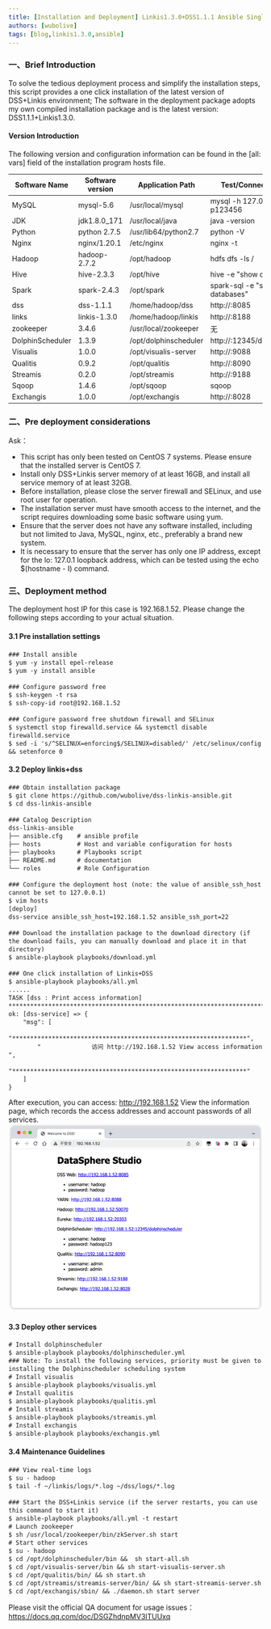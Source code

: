 ```yaml
---
title: [Installation and Deployment] Linkis1.3.0+DSS1.1.1 Ansible Single Machine One Click Installation Script
authors: [wubolive]
tags: [blog,linkis1.3.0,ansible]
---
```

### 一、Brief Introduction

To solve the tedious deployment process and simplify the installation steps, this script provides a one click installation of the latest version of DSS+Linkis environment; The software in the deployment package adopts my own compiled installation package and is the latest version: DSS1.1.1+Linkis1.3.0.

#### Version Introduction
The following version and configuration information can be found in the [all: vars] field of the installation program hosts file.

| Software Name    | Software version  | Application Path      | Test/Connect Command                      |
|------------------|-------------------|-----------------------|-------------------------------------------|
| MySQL            | mysql-5.6         | /usr/local/mysql      | mysql -h 127.0.0.1 -uroot -p123456        |
| JDK              | jdk1.8.0_171      | /usr/local/java       | java -version                             |
| Python           | python 2.7.5      | /usr/lib64/python2.7  | python -V                                 |
| Nginx            | nginx/1.20.1      | /etc/nginx            | nginx -t                                  |
| Hadoop           | hadoop-2.7.2      | /opt/hadoop           | hdfs dfs -ls /                            |
| Hive             | hive-2.3.3        | /opt/hive             | hive -e "show databases"                  |
| Spark            | spark-2.4.3       | /opt/spark            | spark-sql -e "show databases"             |
| dss              | dss-1.1.1         | /home/hadoop/dss      | http://<Server IP>:8085                   |
| links            | linkis-1.3.0      | /home/hadoop/linkis   | http://<Server IP>:8188                   |
| zookeeper        | 3.4.6             | /usr/local/zookeeper  | 无                                         |
| DolphinScheduler | 1.3.9             | /opt/dolphinscheduler | http://<Server IP>:12345/dolphinscheduler |
| Visualis         | 1.0.0             | /opt/visualis-server  | http://<Server IP>:9088                   |
| Qualitis         | 0.9.2             | /opt/qualitis         | http://<Server IP>:8090                   |
| Streamis         | 0.2.0             | /opt/streamis         | http://<Server IP>:9188                   |
| Sqoop            | 1.4.6             | /opt/sqoop            | sqoop                                     |
| Exchangis        | 1.0.0             | /opt/exchangis        | http://<Server IP>:8028                   |


### 二、Pre deployment considerations

Ask：
- This script has only been tested on CentOS 7 systems. Please ensure that the installed server is CentOS 7.
- Install only DSS+Linkis server memory of at least 16GB, and install all service memory of at least 32GB.
- Before installation, please close the server firewall and SELinux, and use root user for operation.
- The installation server must have smooth access to the internet, and the script requires downloading some basic software using yum.
- Ensure that the server does not have any software installed, including but not limited to Java, MySQL, nginx, etc., preferably a brand new system.
- It is necessary to ensure that the server has only one IP address, except for the lo: 127.0.1 loopback address, which can be tested using the echo $(hostname - I) command.


### 三、Deployment method

The deployment host IP for this case is 192.168.1.52. Please change the following steps according to your actual situation.

#### 3.1 Pre installation settings
```
### Install ansible
$ yum -y install epel-release
$ yum -y install ansible

### Configure password free
$ ssh-keygen -t rsa
$ ssh-copy-id root@192.168.1.52

### Configure password free shutdown firewall and SELinux
$ systemctl stop firewalld.service && systemctl disable firewalld.service
$ sed -i 's/^SELINUX=enforcing$/SELINUX=disabled/' /etc/selinux/config && setenforce 0
```

#### 3.2 Deploy linkis+dss
```
### Obtain installation package
$ git clone https://github.com/wubolive/dss-linkis-ansible.git
$ cd dss-linkis-ansible

### Catalog Description
dss-linkis-ansible
├── ansible.cfg    # ansible profile
├── hosts          # Host and variable configuration for hosts
├── playbooks      # Playbooks script
├── README.md      # documentation
└── roles          # Role Configuration

### Configure the deployment host (note: the value of ansible_ssh_host cannot be set to 127.0.0.1)
$ vim hosts
[deploy]
dss-service ansible_ssh_host=192.168.1.52 ansible_ssh_port=22

### Download the installation package to the download directory (if the download fails, you can manually download and place it in that directory)
$ ansible-playbook playbooks/download.yml

### One click installation of Linkis+DSS
$ ansible-playbook playbooks/all.yml
......
TASK [dss : Print access information] *****************************************************************************************
ok: [dss-service] => {
    "msg": [
        "*****************************************************************", 
        "              访问 http://192.168.1.52 View access information     ", 
        "*****************************************************************"
    ]
}
```
After execution, you can access: http://192.168.1.52 View the information page, which records the access addresses and account passwords of all services.
![](/static/Images/blog/view-information-page.png)

#### 3.3 Deploy other services
```
# Install dolphinscheduler
$ ansible-playbook playbooks/dolphinscheduler.yml
### Note: To install the following services, priority must be given to installing the Dolphinscheduler scheduling system
# Install visualis
$ ansible-playbook playbooks/visualis.yml 
# Install qualitis
$ ansible-playbook playbooks/qualitis.yml
# Install streamis
$ ansible-playbook playbooks/streamis.yml
# Install exchangis
$ ansible-playbook playbooks/exchangis.yml
```
#### 3.4 Maintenance Guidelines
```
### View real-time logs
$ su - hadoop
$ tail -f ~/linkis/logs/*.log ~/dss/logs/*.log

### Start the DSS+Linkis service (if the server restarts, you can use this command to start it)
$ ansible-playbook playbooks/all.yml -t restart
# Launch zookeeper
$ sh /usr/local/zookeeper/bin/zkServer.sh start
# Start other services
$ su - hadoop
$ cd /opt/dolphinscheduler/bin &&  sh start-all.sh 
$ cd /opt/visualis-server/bin && sh start-visualis-server.sh
$ cd /opt/qualitis/bin/ && sh start.sh
$ cd /opt/streamis/streamis-server/bin/ && sh start-streamis-server.sh
$ cd /opt/exchangis/sbin/ && ./daemon.sh start server
```

Please visit the official QA document for usage issues：https://docs.qq.com/doc/DSGZhdnpMV3lTUUxq
